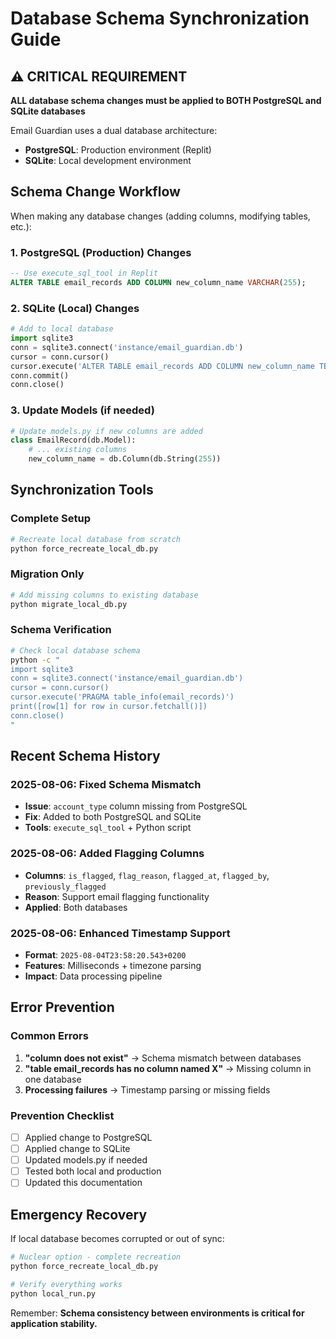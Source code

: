 # Database Schema Synchronization Guide

## ⚠️ CRITICAL REQUIREMENT

**ALL database schema changes must be applied to BOTH PostgreSQL and SQLite databases**

Email Guardian uses a dual database architecture:
- **PostgreSQL**: Production environment (Replit)  
- **SQLite**: Local development environment

## Schema Change Workflow

When making any database changes (adding columns, modifying tables, etc.):

### 1. PostgreSQL (Production) Changes
```sql
-- Use execute_sql_tool in Replit
ALTER TABLE email_records ADD COLUMN new_column_name VARCHAR(255);
```

### 2. SQLite (Local) Changes
```python
# Add to local database
import sqlite3
conn = sqlite3.connect('instance/email_guardian.db')
cursor = conn.cursor()
cursor.execute('ALTER TABLE email_records ADD COLUMN new_column_name TEXT')
conn.commit()
conn.close()
```

### 3. Update Models (if needed)
```python
# Update models.py if new columns are added
class EmailRecord(db.Model):
    # ... existing columns
    new_column_name = db.Column(db.String(255))
```

## Synchronization Tools

### Complete Setup
```bash
# Recreate local database from scratch
python force_recreate_local_db.py
```

### Migration Only
```bash
# Add missing columns to existing database
python migrate_local_db.py
```

### Schema Verification
```bash
# Check local database schema
python -c "
import sqlite3
conn = sqlite3.connect('instance/email_guardian.db')
cursor = conn.cursor()
cursor.execute('PRAGMA table_info(email_records)')
print([row[1] for row in cursor.fetchall()])
conn.close()
"
```

## Recent Schema History

### 2025-08-06: Fixed Schema Mismatch
- **Issue**: `account_type` column missing from PostgreSQL  
- **Fix**: Added to both PostgreSQL and SQLite
- **Tools**: `execute_sql_tool` + Python script

### 2025-08-06: Added Flagging Columns
- **Columns**: `is_flagged`, `flag_reason`, `flagged_at`, `flagged_by`, `previously_flagged`
- **Reason**: Support email flagging functionality
- **Applied**: Both databases

### 2025-08-06: Enhanced Timestamp Support
- **Format**: `2025-08-04T23:58:20.543+0200`
- **Features**: Milliseconds + timezone parsing
- **Impact**: Data processing pipeline

## Error Prevention

### Common Errors
1. **"column does not exist"** → Schema mismatch between databases
2. **"table email_records has no column named X"** → Missing column in one database
3. **Processing failures** → Timestamp parsing or missing fields

### Prevention Checklist
- [ ] Applied change to PostgreSQL
- [ ] Applied change to SQLite  
- [ ] Updated models.py if needed
- [ ] Tested both local and production
- [ ] Updated this documentation

## Emergency Recovery

If local database becomes corrupted or out of sync:

```bash
# Nuclear option - complete recreation
python force_recreate_local_db.py

# Verify everything works
python local_run.py
```

Remember: **Schema consistency between environments is critical for application stability.**